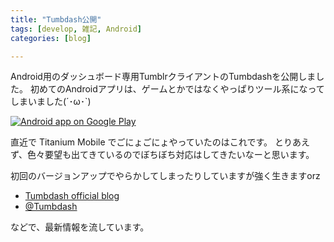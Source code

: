 ```yaml
---
title: "Tumbdash公開"
tags: [develop, 雑記, Android]
categories: [blog]

---
```


Android用のダッシュボード専用TumblrクライアントのTumbdashを公開しました。 初めてのAndroidアプリは、ゲームとかではなくやっぱりツール系になってしまいました(´･ω･\`)

 [![Android app on Google Play][1]][2]

 [1]: http://developer.android.com/images/brand/en_app_rgb_wo_45.png
 [2]: http://play.google.com/store/apps/details?id=net.sharkpp.Tumbdash

直近で Titanium Mobile でごにょごにょやっていたのはこれです。 とりあえず、色々要望も出てきているのでぼちぼち対応はしてきたいなーと思います。

初回のバージョンアップでやらかしてしまったりしていますが強く生きますorz

  * [Tumbdash official blog][3]
  * [@Tumbdash][4]

 [3]: http://tumbdash.tumblr.com/
 [4]: https://twitter.com/Tumbdash

などで、最新情報を流しています。